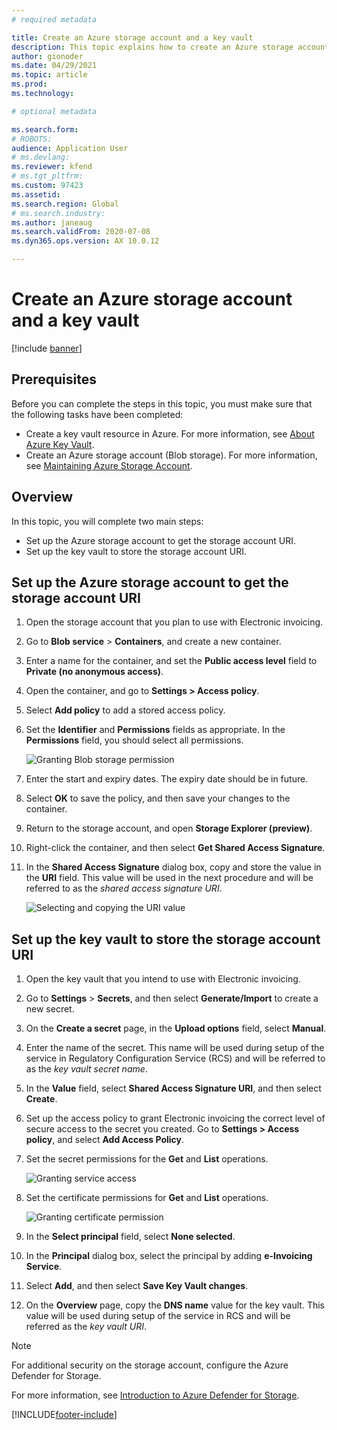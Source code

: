 ```yaml
---
# required metadata

title: Create an Azure storage account and a key vault
description: This topic explains how to create an Azure storage account and key vault. 
author: gionoder
ms.date: 04/29/2021
ms.topic: article
ms.prod: 
ms.technology: 

# optional metadata

ms.search.form: 
# ROBOTS: 
audience: Application User
# ms.devlang: 
ms.reviewer: kfend
# ms.tgt_pltfrm: 
ms.custom: 97423
ms.assetid: 
ms.search.region: Global
# ms.search.industry: 
ms.author: janeaug
ms.search.validFrom: 2020-07-08
ms.dyn365.ops.version: AX 10.0.12

---
```


# Create an Azure storage account and a key vault

[!include [banner](../includes/banner.md)]

## Prerequisites

Before you can complete the steps in this topic, you must make sure that the following tasks have been completed:

- Create a key vault resource in Azure. For more information, see [About Azure Key Vault](/azure/key-vault/general/overview).
- Create an Azure storage account (Blob storage). For more information, see [Maintaining Azure Storage Account](/azure/storage/blobs/).

## Overview

In this topic, you will complete two main steps:

- Set up the Azure storage account to get the storage account URI.
- Set up the key vault to store the storage account URI.

## Set up the Azure storage account to get the storage account URI

1. Open the storage account that you plan to use with Electronic invoicing.
2. Go to **Blob service** \> **Containers**, and create a new container.
3. Enter a name for the container, and set the **Public access level** field to **Private (no anonymous access)**.
4. Open the container, and go to **Settings \> Access policy**.
5. Select **Add policy** to add a stored access policy.
6. Set the **Identifier** and **Permissions** fields as appropriate. In the **Permissions** field, you should select all permissions.

    ![Granting Blob storage permission](media/e-Invoicing-services-create-azure-resources-grant-blob-permissions.png)

7. Enter the start and expiry dates. The expiry date should be in future.
8. Select **OK** to save the policy, and then save your changes to the container.
9. Return to the storage account, and open **Storage Explorer (preview)**.
10. Right-click the container, and then select **Get Shared Access Signature**.
11. In the **Shared Access Signature** dialog box, copy and store the value in the **URI** field. This value will be used in the next procedure and will be referred to as the *shared access signature URI*.

    ![Selecting and copying the URI value](media/e-Invoicing-services-create-azure-resources-select-and-copy-uri.png)

## Set up the key vault to store the storage account URI

1. Open the key vault that you intend to use with Electronic invoicing.
2. Go to **Settings** \> **Secrets**, and then select **Generate/Import** to create a new secret.
3. On the **Create a secret** page, in the **Upload options** field, select **Manual**.
4. Enter the name of the secret. This name will be used during setup of the service in Regulatory Configuration Service (RCS) and will be referred to as the *key vault secret name*.
5. In the **Value** field, select **Shared Access Signature URI**, and then select **Create**.
6. Set up the access policy to grant Electronic invoicing the correct level of secure access to the secret you created. Go to **Settings \> Access policy**, and select **Add Access Policy**.
7. Set the secret permissions for the **Get** and **List** operations.

    ![Granting service access](media/e-Invoicing-services-create-azure-resources-grant-service-access.png)

8. Set the certificate permissions for **Get** and **List** operations.

    ![Granting certificate permission](media/e-Invoicing-services-create-azure-resources-grant-certificate-permission.png)

9. In the **Select principal** field, select **None selected**.
10. In the **Principal** dialog box, select the principal by adding **e-Invoicing Service**.
11. Select **Add**, and then select **Save Key Vault changes**.
12. On the **Overview** page, copy the **DNS name** value for the key vault. This value will be used during setup of the service in RCS and will be referred as the *key vault URI*.

> [!NOTE]
> For additional security on the storage account, configure the Azure Defender for Storage.
> 
> For more information, see [Introduction to Azure Defender for Storage](/azure/security-center/defender-for-storage-introduction).


[!INCLUDE[footer-include](../../includes/footer-banner.md)]
